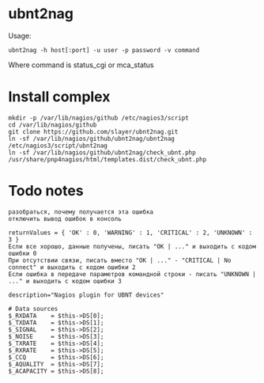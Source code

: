 
ubnt2nag
========

Usage:

	ubnt2nag -h host[:port] -u user -p password -v command

Where command is status_cgi or mca_status


Install complex
===============

	mkdir -p /var/lib/nagios/github /etc/nagios3/script
	cd /var/lib/nagios/github
	git clone https://github.com/slayer/ubnt2nag.git
	ln -sf /var/lib/nagios/github/ubnt2nag/ubnt2nag /etc/nagios3/script/ubnt2nag
	ln -sf /var/lib/nagios/github/ubnt2nag/check_ubnt.php /usr/share/pnp4nagios/html/templates.dist/check_ubnt.php

Todo notes
==========

	разобраться, почему получается эта ошибка
	отключить вывод ошибок в консоль

	returnValues = { 'OK' : 0, 'WARNING' : 1, 'CRITICAL' : 2, 'UNKNOWN' : 3 }
	Если все хорошо, данные получены, писать "OK | ..." и выходить с кодом ошибки 0
	При отсутствии связи, писать вместо "OK | ..." - "CRITICAL | No connect" и выходить с кодом ошибки 2
	Если ошибка в передаче параметров командной строки - писать "UNKNOWN | ..." и выходить с кодом ошибки 3

	description="Nagios plugin for UBNT devices"

	# Data sources
	$_RXDATA    = $this->DS[0];
	$_TXDATA    = $this->DS[1];
	$_SIGNAL    = $this->DS[2];
	$_NOISE     = $this->DS[3];
	$_TXRATE    = $this->DS[4];
	$_RXRATE    = $this->DS[5];
	$_CCQ       = $this->DS[6];
	$_AQUALITY  = $this->DS[7];
	$_ACAPACITY = $this->DS[8];